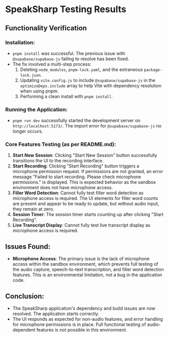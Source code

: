 # SpeakSharp Testing Results

## Functionality Verification

### Installation:
- `pnpm install` was successful. The previous issue with `@supabase/supabase-js` failing to resolve has been fixed.
- The fix involved a multi-step process:
  1. Deleting `node_modules`, `pnpm-lock.yaml`, and the extraneous `package-lock.json`.
  2. Updating `vite.config.js` to include `@supabase/supabase-js` in the `optimizeDeps.include` array to help Vite with dependency resolution when using pnpm.
  3. Performing a clean install with `pnpm install`.

### Running the Application:
- `pnpm run dev` successfully started the development server on `http://localhost:5173/`. The import error for `@supabase/supabase-js` no longer occurs.

### Core Features Testing (as per README.md):
1. **Start New Session**: Clicking "Start New Session" button successfully transitions the UI to the recording interface.
2. **Start Recording**: Clicking "Start Recording" button triggers a microphone permission request. If permissions are not granted, an error message "Failed to start recording. Please check microphone permissions." is displayed. This is expected behavior as the sandbox environment does not have microphone access.
3. **Filler Word Detection**: Cannot fully test filler word detection as microphone access is required. The UI elements for filler word counts are present and appear to be ready to update, but without audio input, they remain at zero.
4. **Session Timer**: The session timer starts counting up after clicking "Start Recording".
5. **Live Transcript Display**: Cannot fully test live transcript display as microphone access is required.

## Issues Found:
- **Microphone Access**: The primary issue is the lack of microphone access within the sandbox environment, which prevents full testing of the audio capture, speech-to-text transcription, and filler word detection features. This is an environmental limitation, not a bug in the application code.

## Conclusion:
- The SpeakSharp application's dependency and build issues are now resolved. The application starts correctly.
- The UI responds as expected for non-audio features, and error handling for microphone permissions is in place. Full functional testing of audio-dependent features is not possible in this environment.
